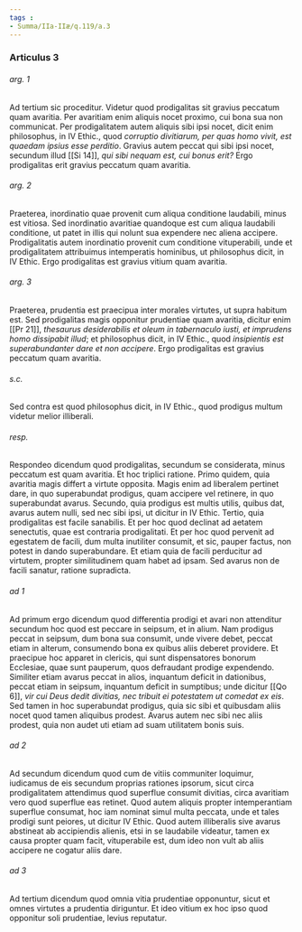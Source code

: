 ```yaml
---
tags : 
- Summa/IIa-IIæ/q.119/a.3
---
```


### Articulus 3

###### arg. 1
Ad tertium sic proceditur. Videtur quod prodigalitas sit gravius peccatum quam avaritia. Per avaritiam enim aliquis nocet proximo, cui bona sua non communicat. Per prodigalitatem autem aliquis sibi ipsi nocet, dicit enim philosophus, in IV Ethic., quod *corruptio divitiarum, per quas homo vivit, est quaedam ipsius esse perditio*. Gravius autem peccat qui sibi ipsi nocet, secundum illud [[Si 14]], *qui sibi nequam est, cui bonus erit?* Ergo prodigalitas erit gravius peccatum quam avaritia.

###### arg. 2
Praeterea, inordinatio quae provenit cum aliqua conditione laudabili, minus est vitiosa. Sed inordinatio avaritiae quandoque est cum aliqua laudabili conditione, ut patet in illis qui nolunt sua expendere nec aliena accipere. Prodigalitatis autem inordinatio provenit cum conditione vituperabili, unde et prodigalitatem attribuimus intemperatis hominibus, ut philosophus dicit, in IV Ethic. Ergo prodigalitas est gravius vitium quam avaritia.

###### arg. 3
Praeterea, prudentia est praecipua inter morales virtutes, ut supra habitum est. Sed prodigalitas magis opponitur prudentiae quam avaritia, dicitur enim [[Pr 21]], *thesaurus desiderabilis et oleum in tabernaculo iusti, et imprudens homo dissipabit illud*; et philosophus dicit, in IV Ethic., quod *insipientis est superabundanter dare et non accipere*. Ergo prodigalitas est gravius peccatum quam avaritia.

###### s.c.
Sed contra est quod philosophus dicit, in IV Ethic., quod prodigus multum videtur melior illiberali.

###### resp.
Respondeo dicendum quod prodigalitas, secundum se considerata, minus peccatum est quam avaritia. Et hoc triplici ratione. Primo quidem, quia avaritia magis differt a virtute opposita. Magis enim ad liberalem pertinet dare, in quo superabundat prodigus, quam accipere vel retinere, in quo superabundat avarus. Secundo, quia prodigus est multis utilis, quibus dat, avarus autem nulli, sed nec sibi ipsi, ut dicitur in IV Ethic. Tertio, quia prodigalitas est facile sanabilis. Et per hoc quod declinat ad aetatem senectutis, quae est contraria prodigalitati. Et per hoc quod pervenit ad egestatem de facili, dum multa inutiliter consumit, et sic, pauper factus, non potest in dando superabundare. Et etiam quia de facili perducitur ad virtutem, propter similitudinem quam habet ad ipsam. Sed avarus non de facili sanatur, ratione supradicta.

###### ad 1
Ad primum ergo dicendum quod differentia prodigi et avari non attenditur secundum hoc quod est peccare in seipsum, et in alium. Nam prodigus peccat in seipsum, dum bona sua consumit, unde vivere debet, peccat etiam in alterum, consumendo bona ex quibus aliis deberet providere. Et praecipue hoc apparet in clericis, qui sunt dispensatores bonorum Ecclesiae, quae sunt pauperum, quos defraudant prodige expendendo. Similiter etiam avarus peccat in alios, inquantum deficit in dationibus, peccat etiam in seipsum, inquantum deficit in sumptibus; unde dicitur [[Qo 6]], *vir cui Deus dedit divitias, nec tribuit ei potestatem ut comedat ex eis*. Sed tamen in hoc superabundat prodigus, quia sic sibi et quibusdam aliis nocet quod tamen aliquibus prodest. Avarus autem nec sibi nec aliis prodest, quia non audet uti etiam ad suam utilitatem bonis suis.

###### ad 2
Ad secundum dicendum quod cum de vitiis communiter loquimur, iudicamus de eis secundum proprias rationes ipsorum, sicut circa prodigalitatem attendimus quod superflue consumit divitias, circa avaritiam vero quod superflue eas retinet. Quod autem aliquis propter intemperantiam superflue consumat, hoc iam nominat simul multa peccata, unde et tales prodigi sunt peiores, ut dicitur IV Ethic. Quod autem illiberalis sive avarus abstineat ab accipiendis alienis, etsi in se laudabile videatur, tamen ex causa propter quam facit, vituperabile est, dum ideo non vult ab aliis accipere ne cogatur aliis dare.

###### ad 3
Ad tertium dicendum quod omnia vitia prudentiae opponuntur, sicut et omnes virtutes a prudentia diriguntur. Et ideo vitium ex hoc ipso quod opponitur soli prudentiae, levius reputatur.

